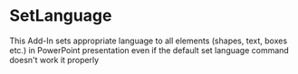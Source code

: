 # SetLanguage

This Add-In sets appropriate language to all elements (shapes, text, boxes etc.) in PowerPoint presentation even if the default set language command doesn't work it properly
